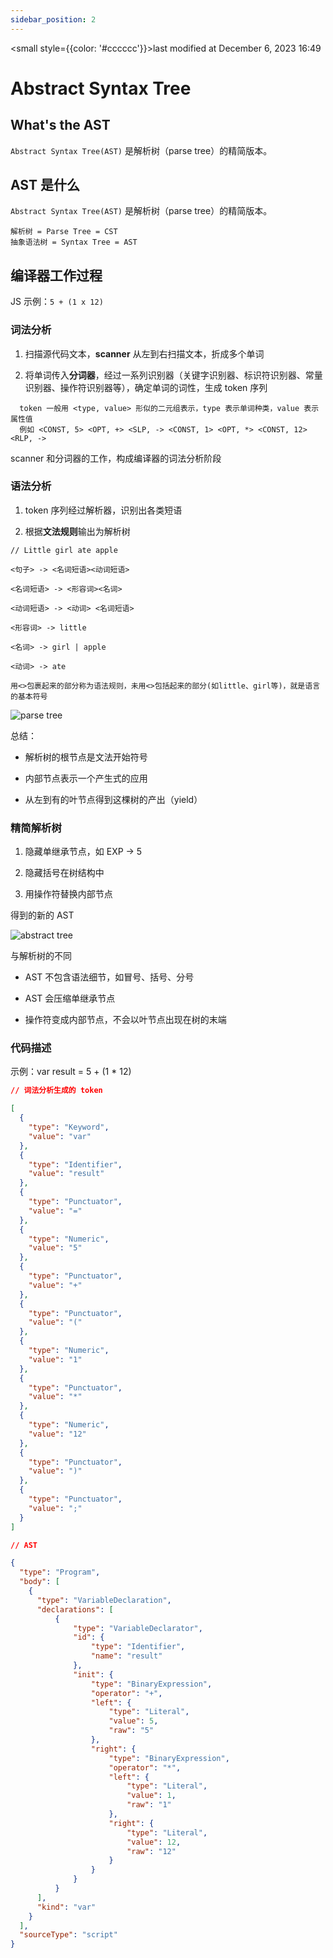 ```yaml
---
sidebar_position: 2
---
```

    
<small style={{color: '#cccccc'}}>last modified at December 6, 2023 16:49</small>
# Abstract Syntax Tree

## What's the AST

`Abstract Syntax Tree(AST)` 是解析树（parse tree）的精简版本。

## AST 是什么

`Abstract Syntax Tree(AST)` 是解析树（parse tree）的精简版本。

```text
解析树 = Parse Tree = CST
抽象语法树 = Syntax Tree = AST
```

## 编译器工作过程

JS 示例：`5 + (1 x 12)`

### 词法分析

1. 扫描源代码文本，**scanner** 从左到右扫描文本，折成多个单词

2. 将单词传入**分词器**，经过一系列识别器（关键字识别器、标识符识别器、常量识别器、操作符识别器等），确定单词的词性，生成 token 序列

```text
  token 一般用 <type, value> 形似的二元组表示，type 表示单词种类，value 表示属性值
  例如 <CONST, 5> <OPT, +> <SLP, -> <CONST, 1> <OPT, *> <CONST, 12> <RLP, ->
```

scanner 和分词器的工作，构成编译器的词法分析阶段

### 语法分析

1. token 序列经过解析器，识别出各类短语

2. 根据**文法规则**输出为解析树

```text
// Little girl ate apple

<句子> -> <名词短语><动词短语>

<名词短语> -> <形容词><名词>

<动词短语> -> <动词> <名词短语>

<形容词> -> little

<名词> -> girl | apple

<动词> -> ate

用<>包裹起来的部分称为语法规则，未用<>包括起来的部分(如little、girl等)，就是语言的基本符号

```

![parse tree](./assets/parse-tree.png)

总结：

* 解析树的根节点是文法开始符号

* 内部节点表示一个产生式的应用

* 从左到有的叶节点得到这棵树的产出（yield）

### 精简解析树

1. 隐藏单继承节点，如 EXP -> 5

2. 隐藏括号在树结构中

3. 用操作符替换内部节点

得到的新的 AST

![abstract tree](./assets/abstract-tree.png)

与解析树的不同

* AST 不包含语法细节，如冒号、括号、分号

* AST 会压缩单继承节点

* 操作符变成内部节点，不会以叶节点出现在树的末端

### 代码描述

示例：var result  =  5 + (1 * 12)

```json
// 词法分析生成的 token

[
  {
    "type": "Keyword",
    "value": "var"
  },
  {
    "type": "Identifier",
    "value": "result"
  },
  {
    "type": "Punctuator",
    "value": "="
  },
  {
    "type": "Numeric",
    "value": "5"
  },
  {
    "type": "Punctuator",
    "value": "+"
  },
  {
    "type": "Punctuator",
    "value": "("
  },
  {
    "type": "Numeric",
    "value": "1"
  },
  {
    "type": "Punctuator",
    "value": "*"
  },
  {
    "type": "Numeric",
    "value": "12"
  },
  {
    "type": "Punctuator",
    "value": ")"
  },
  {
    "type": "Punctuator",
    "value": ";"
  }
]

// AST

{
  "type": "Program",
  "body": [
    {
      "type": "VariableDeclaration",
      "declarations": [
          {
              "type": "VariableDeclarator",
              "id": {
                  "type": "Identifier",
                  "name": "result"
              },
              "init": {
                  "type": "BinaryExpression",
                  "operator": "+",
                  "left": {
                      "type": "Literal",
                      "value": 5,
                      "raw": "5"
                  },
                  "right": {
                      "type": "BinaryExpression",
                      "operator": "*",
                      "left": {
                          "type": "Literal",
                          "value": 1,
                          "raw": "1"
                      },
                      "right": {
                          "type": "Literal",
                          "value": 12,
                          "raw": "12"
                      }
                  }
              }
          }
      ],
      "kind": "var"
    }
  ],
  "sourceType": "script"
}

```

      
